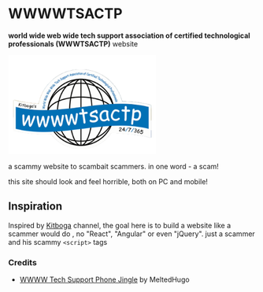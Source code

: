 # WWWWTSACTP
**world wide web wide tech support association of certified technological professionals (WWWTSACTP)** website

<img src="images/logo.png" alt="logo" style="width:300px"/>

a scammy website to scambait scammers. in one word - a scam!

this site should look and feel horrible, both on PC and mobile!


## Inspiration 
Inspired by [Kitboga](https://www.youtube.com/channel/UCm22FAXZMw1BaWeFszZxUKw) channel, the goal here
is to build a website like a scammer would do , no "React", "Angular" or even "jQuery". just a scammer and his scammy ```<script>``` tags


### Credits

- [WWWW Tech Support Phone Jingle](https://soundcloud.com/meltedhugo/wwww-jingle) by MeltedHugo